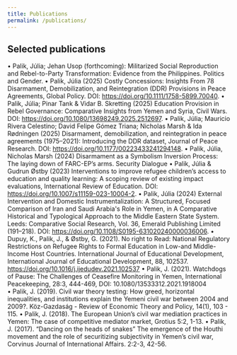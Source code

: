 ```yaml
---
title: Publications
permalink: /publications/
---
```


## Selected publications
•	Palik, Júlia; Jehan Usop (forthcoming): Militarized Social Reproduction and Rebel-to-Party Transformation: Evidence from the Philippines. Politics and Gender. 
•	Palik, Júlia (2025) Costly Concessions: Insights From 78 Disarmament, Demobilization, and Reintegration (DDR) Provisions in Peace Agreements, Global Policy. DOI: https://doi.org/10.1111/1758-5899.70040.
•	Palik, Júlia; Pinar Tank & Vidar B. Skretting (2025) Education Provision in Rebel Governance: Comparative Insights from Yemen and Syria, Civil Wars. DOI: https://doi.org/10.1080/13698249.2025.2512697.
•	Palik, Júlia; Mauricio Rivera Celestino; David Felipe Gómez Triana; Nicholas Marsh & Ida Rødningen (2025) Disarmament, demobilization, and reintegration in peace agreements (1975–2021): Introducing the DDR dataset, Journal of Peace Research. DOI: https://doi.org/10.1177/00223433241294148.
•	Palik, Júlia, Nicholas Marsh (2024) Disarmament as a Symbolism Inversion Process: The laying down of FARC-EP’s arms. Security Dialogue
•	Palik, Júlia & Gudrun Østby (2023) Interventions to improve refugee children’s access to education and quality learning: A scoping review of existing impact evaluations, International Review of Education. DOI: https://doi.org/10.1007/s11159-023-10004-2.
•	Palik, Júlia (2024) External Intervention and Domestic Instrumentalization: A Structured, Focused Comparison of Iran and Saudi Arabia's Role in Yemen, in A Comparative Historical and Typological Approach to the Middle Eastern State System. Leeds: Comparative Social Research, Vol. 36, Emerald Publishing Limited (191–218). DOI: https://doi.org/10.1108/S0195-631020240000036006.
•	Dupuy, K., Palik, J., & Østby, G. (2021). No right to Read: National Regulatory Restrictions on Refugee Rights to Formal Education in Low-and Middle-Income Host Countries. International Journal of Educational Development, International Journal of Educational Development, 88, 102537. https://doi.org/10.1016/j.ijedudev.2021.102537 
•	Palik, J. (2021). Watchdogs of Pause: The Challenges of Ceasefire Monitoring in Yemen, International Peacekeeping, 28:3, 444-469, DOI: 10.1080/13533312.2021.1918004  
•	Palik, J. (2019). Civil war theory testing: How greed, horizontal inequalities, and institutions explain the Yemeni civil war between 2004 and 2009?. Köz-Gazdaság - Review of Economic Theory and Policy, 14(1), 103 - 115.
•	Palik, J. (2018). The European Union’s civil war mediation practices in Yemen: The case of competitive mediator market, Grotius 5:2, 1-13.
•	Palik, J. (2017). “Dancing on the heads of snakes” The emergence of the Houthi movement and the role of securitizing subjectivity in Yemen’s civil war, Corvinus Journal of International Affairs. 2:2-3, 42-56.
